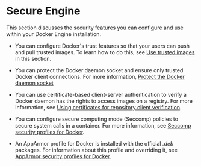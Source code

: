<!-- [metadata]>
+++
title = "Secure Engine"
description = "Sec"
keywords = ["seccomp, security, docker, documentation"]
[menu.main]
identifier="smn_secure_docker"
parent= "engine_use"
+++
<![end-metadata]-->

# Secure Engine

This section discusses the security features you can configure and use within your Docker Engine installation.

* You can configure Docker's trust features so that your users can push and pull trusted images. To learn how to do this, see [Use trusted images](trust/index.md) in this section.

* You can protect the Docker daemon socket and ensure only trusted Docker client connections. For more information, [Protect the Docker daemon socket](https.md)

* You can use certificate-based client-server authentication to verify a Docker daemon has the rights to access images on a registry. For more information, see [Using certificates for repository client verification](certificates.md).

* You can configure secure computing mode (Seccomp) policies to secure system calls in a container. For more information, see [Seccomp security profiles for Docker](seccomp.md).

* An AppArmor profile for Docker is installed with the official *.deb* packages. For information about this profile and overriding it, see [AppArmor security profiles for Docker](apparmor.md).
